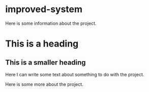 improved-system
===============


Here is some information about the project. 

# This is a heading 

## This is a smaller heading 

Here I can write some text about something to do with the project. 

Here is some more about the project. 


